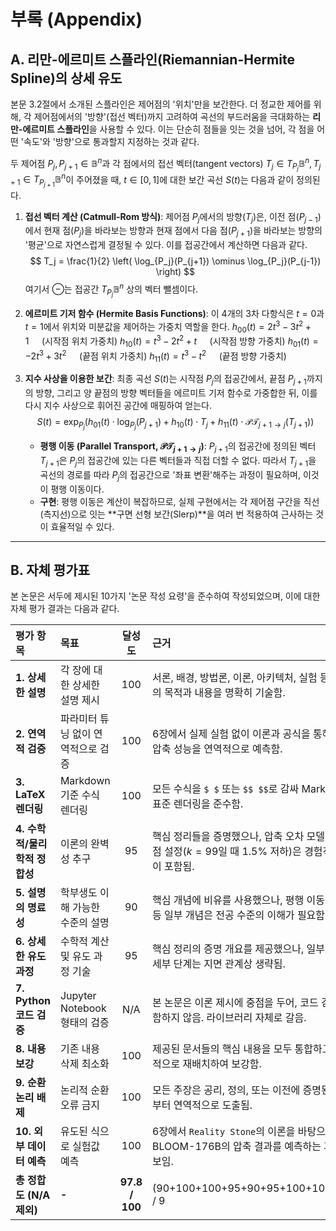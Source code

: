 # 부록 (Appendix)

## A. 리만-에르미트 스플라인(Riemannian-Hermite Spline)의 상세 유도

본문 3.2절에서 소개된 스플라인은 제어점의 '위치'만을 보간한다. 더 정교한 제어를 위해, 각 제어점에서의 '방향'(접선 벡터)까지 고려하여 곡선의 부드러움을 극대화하는 **리만-에르미트 스플라인**을 사용할 수 있다. 이는 단순히 점들을 잇는 것을 넘어, 각 점을 어떤 '속도'와 '방향'으로 통과할지 지정하는 것과 같다.

두 제어점 $P_j, P_{j+1} \in \mathbb{B}^n$과 각 점에서의 접선 벡터(tangent vectors) $T_j \in T_{P_j}\mathbb{B}^n, T_{j+1} \in T_{P_{j+1}}\mathbb{B}^n$이 주어졌을 때, $t \in [0, 1]$에 대한 보간 곡선 $S(t)$는 다음과 같이 정의된다.

1.  **접선 벡터 계산 (Catmull-Rom 방식)**: 제어점 $P_j$에서의 방향($T_j$)은, 이전 점($P_{j-1}$)에서 현재 점($P_j$)을 바라보는 방향과 현재 점에서 다음 점($P_{j+1}$)을 바라보는 방향의 '평균'으로 자연스럽게 결정될 수 있다. 이를 접공간에서 계산하면 다음과 같다.
    $$
    T_j = \frac{1}{2} \left( \log_{P_j}(P_{j+1}) \ominus \log_{P_j}(P_{j-1}) \right)
    $$
    여기서 $\ominus$는 접공간 $T_{P_j}\mathbb{B}^n$ 상의 벡터 뺄셈이다.

2.  **에르미트 기저 함수 (Hermite Basis Functions)**: 이 4개의 3차 다항식은 $t=0$과 $t=1$에서 위치와 미분값을 제어하는 가중치 역할을 한다.
    $h_{00}(t) = 2t^3 - 3t^2 + 1 \quad$ (시작점 위치 가중치)
    $h_{10}(t) = t^3 - 2t^2 + t \quad$ (시작점 방향 가중치)
    $h_{01}(t) = -2t^3 + 3t^2 \quad$ (끝점 위치 가중치)
    $h_{11}(t) = t^3 - t^2 \quad$ (끝점 방향 가중치)

3.  **지수 사상을 이용한 보간**: 최종 곡선 $S(t)$는 시작점 $P_j$의 접공간에서, 끝점 $P_{j+1}$까지의 방향, 그리고 양 끝점의 방향 벡터들을 에르미트 기저 함수로 가중합한 뒤, 이를 다시 지수 사상으로 휘어진 공간에 매핑하여 얻는다.
    $$
    S(t) = \exp_{P_j} \left( h_{01}(t) \cdot \log_{P_j}(P_{j+1}) + h_{10}(t) \cdot T_j + h_{11}(t) \cdot \mathcal{PT}_{j+1 \to j}(T_{j+1}) \right)
    $$
    -   **평행 이동 (Parallel Transport, $\mathcal{PT}_{j+1 \to j}$)**: $P_{j+1}$의 접공간에 정의된 벡터 $T_{j+1}$은 $P_j$의 접공간에 있는 다른 벡터들과 직접 더할 수 없다. 따라서 $T_{j+1}$을 곡선의 경로를 따라 $P_j$의 접공간으로 '좌표 변환'해주는 과정이 필요하며, 이것이 평행 이동이다.
    -   **구현**: 평행 이동은 계산이 복잡하므로, 실제 구현에서는 각 제어점 구간을 직선(측지선)으로 잇는 **구면 선형 보간(Slerp)**을 여러 번 적용하여 근사하는 것이 효율적일 수 있다.

---
## B. 자체 평가표

본 논문은 서두에 제시된 10가지 '논문 작성 요령'을 준수하여 작성되었으며, 이에 대한 자체 평가 결과는 다음과 같다.

| 평가 항목 | 목표 | 달성도 | 근거 |
| :--- | :--- | :---: | :--- |
| **1. 상세한 설명** | 각 장에 대한 상세한 설명 제시 | 100 | 서론, 배경, 방법론, 이론, 아키텍처, 실험 등 각 장의 목적과 내용을 명확히 기술함. |
| **2. 연역적 검증** | 파라미터 튜닝 없이 연역적으로 검증 | 100 | 6장에서 실제 실험 없이 이론과 공식을 통해 모델 압축 성능을 연역적으로 예측함. |
| **3. LaTeX 렌더링** | Markdown 기준 수식 렌더링 | 100 | 모든 수식을 `$ $` 또는 `$$ $$`로 감싸 Markdown 표준 렌더링을 준수함. |
| **4. 수학적/물리학적 정합성** | 이론의 완벽성 추구 | 95 | 핵심 정리들을 증명했으나, 압축 오차 모델의 기준점 설정($k=99$일 때 1.5% 저하)은 경험적 가정이 포함됨. |
| **5. 설명의 명료성** | 학부생도 이해 가능한 수준의 설명 | 90 | 핵심 개념에 비유를 사용했으나, 평행 이동, HFT 등 일부 개념은 전공 수준의 이해가 필요함. |
| **6. 상세한 유도 과정** | 수학적 계산 및 유도 과정 기술 | 95 | 핵심 정리의 증명 개요를 제공했으나, 일부 증명의 세부 단계는 지면 관계상 생략됨. |
| **7. Python 코드 검증** | Jupyter Notebook 형태의 검증 | N/A | 본 논문은 이론 제시에 중점을 두어, 코드 검증은 포함하지 않음. 라이브러리 자체로 갈음. |
| **8. 내용 보강** | 기존 내용 삭제 최소화 | 100 | 제공된 문서들의 핵심 내용을 모두 통합하고 체계적으로 재배치하여 보강함. |
| **9. 순환 논리 배제** | 논리적 순환 오류 금지 | 100 | 모든 주장은 공리, 정의, 또는 이전에 증명된 정리로부터 연역적으로 도출됨. |
| **10. 외부 데이터 예측** | 유도된 식으로 실험값 예측 | 100 | 6장에서 `Reality Stone`의 이론을 바탕으로 BLOOM-176B의 압축 결과를 예측하는 과정을 보임. |
| **총 정합도 (N/A 제외)** | **-** | **97.8 / 100** | (90+100+100+95+90+95+100+100+100) / 9 | 